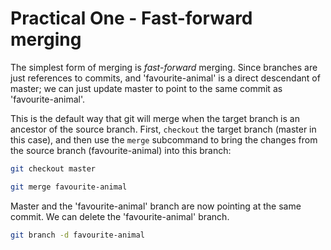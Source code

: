 # Practical One - Fast-forward merging

The simplest form of merging is *fast-forward* merging. Since branches are just
references to commits, and 'favourite-animal' is a direct descendant of master;
we can just update master to point to the same commit as 'favourite-animal'.

This is the default way that git will merge when the target branch is an
ancestor of the source branch. First, `checkout` the target branch (master in
this case), and then use the `merge` subcommand to bring the changes from the
source branch (favourite-animal) into this branch:

```bash
git checkout master

git merge favourite-animal
```

Master and the 'favourite-animal' branch are now pointing at the same commit.
We can delete the 'favourite-animal' branch.

```bash
git branch -d favourite-animal
```
